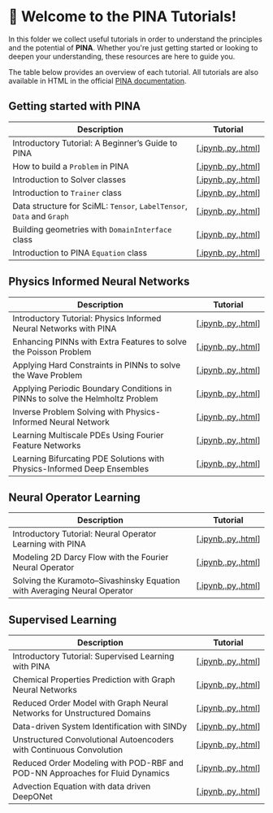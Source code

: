 # 🚀 Welcome to the PINA Tutorials!

In this folder we collect useful tutorials in order to understand the principles and the potential of **PINA**. Whether you're just getting started or looking to deepen your understanding, these resources are here to guide you.

The table below provides an overview of each tutorial. All tutorials are also available in HTML in the official [PINA documentation](http://mathlab.github.io/PINA/).


## Getting started with PINA

| Description   | Tutorial |
|---------------|-----------|
Introductory Tutorial: A Beginner’s Guide to PINA|[[.ipynb](tutorial17/tutorial.ipynb),[.py](tutorial17/tutorial.py),[.html](http://mathlab.github.io/PINA/tutorial17/tutorial.html)]|
How to build a `Problem` in PINA|[[.ipynb](tutorial16/tutorial.ipynb),[.py](tutorial16/tutorial.py),[.html](http://mathlab.github.io/PINA/tutorial16/tutorial.html)]|
Introduction to Solver classes|[[.ipynb](tutorial18/tutorial.ipynb),[.py](tutorial18/tutorial.py),[.html](http://mathlab.github.io/PINA/tutorial18/tutorial.html)]|
Introduction to `Trainer` class|[[.ipynb](tutorial11/tutorial.ipynb),[.py](tutorial11/tutorial.py),[.html](http://mathlab.github.io/PINA/tutorial11/tutorial.html)]|
Data structure for SciML: `Tensor`, `LabelTensor`, `Data` and `Graph` |[[.ipynb](tutorial19/tutorial.ipynb),[.py](tutorial19/tutorial.py),[.html](http://mathlab.github.io/PINA/tutorial19/tutorial.html)]|
Building geometries with `DomainInterface` class|[[.ipynb](tutorial6/tutorial.ipynb),[.py](tutorial6/tutorial.py),[.html](http://mathlab.github.io/PINA/tutorial6/tutorial.html)]|
Introduction to PINA `Equation` class|[[.ipynb](tutorial12/tutorial.ipynb),[.py](tutorial12/tutorial.py),[.html](http://mathlab.github.io/PINA/tutorial12/tutorial.html)]|


## Physics Informed Neural Networks
| Description   | Tutorial  |
|---------------|-----------|
Introductory Tutorial:  Physics Informed Neural Networks with PINA |[[.ipynb](tutorial1/tutorial.ipynb),[.py](tutorial1/tutorial.py),[.html](http://mathlab.github.io/PINA/tutorial1/tutorial.html)]|
Enhancing PINNs with Extra Features to solve the Poisson Problem |[[.ipynb](tutorial2/tutorial.ipynb),[.py](tutorial2/tutorial.py),[.html](http://mathlab.github.io/PINA/tutorial2/tutorial.html)]|
Applying Hard Constraints in PINNs to solve the Wave Problem |[[.ipynb](tutorial3/tutorial.ipynb),[.py](tutorial3/tutorial.py),[.html](http://mathlab.github.io/PINA/tutorial3/tutorial.html)]|
Applying Periodic Boundary Conditions in PINNs to solve the Helmholtz Problem |[[.ipynb](tutorial9/tutorial.ipynb),[.py](tutorial9/tutorial.py),[.html](http://mathlab.github.io/PINA/tutorial9/tutorial.html)]|
Inverse Problem Solving with Physics-Informed Neural Network |[[.ipynb](tutorial7/tutorial.ipynb),[.py](tutorial7/tutorial.py),[.html](http://mathlab.github.io/PINA/tutorial7/tutorial.html)]|
Learning Multiscale PDEs Using Fourier Feature Networks|[[.ipynb](tutorial13/tutorial.ipynb),[.py](tutorial13/tutorial.py),[.html](http://mathlab.github.io/PINA/tutorial13/tutorial.html)]|
Learning Bifurcating PDE Solutions with Physics-Informed Deep Ensembles|[[.ipynb](tutorial14/tutorial.ipynb),[.py](tutorial14/tutorial.py),[.html](http://mathlab.github.io/PINA/tutorial14/tutorial.html)]|


## Neural Operator Learning
| Description   | Tutorial  |
|---------------|-----------|
Introductory Tutorial: Neural Operator Learning with PINA |[[.ipynb](tutorial21/tutorial.ipynb),[.py](tutorial21/tutorial.py),[.html](http://mathlab.github.io/PINA/tutorial21/tutorial.html)]|
Modeling 2D Darcy Flow with the Fourier Neural Operator |[[.ipynb](tutorial5/tutorial.ipynb),[.py](tutorial5/tutorial.py),[.html](http://mathlab.github.io/PINA/tutorial5/tutorial.html)]|
Solving the Kuramoto–Sivashinsky Equation with Averaging Neural Operator |[[.ipynb](tutorial10/tutorial.ipynb),[.py](tutorial10/tutorial.py),[.html](http://mathlab.github.io/PINA/tutorial10/tutorial.html)]|

## Supervised Learning
| Description   | Tutorial  |
|---------------|-----------|
Introductory Tutorial: Supervised Learning with PINA |[[.ipynb](tutorial20/tutorial.ipynb),[.py](tutorial20/tutorial.py),[.html](http://mathlab.github.io/PINA/tutorial20/tutorial.html)]|
Chemical Properties Prediction with Graph Neural Networks |[[.ipynb](tutorial15/tutorial.ipynb),[.py](tutorial15/tutorial.py),[.html](http://mathlab.github.io/PINA/tutorial15/tutorial.html)]|
Reduced Order Model with Graph Neural Networks for Unstructured Domains| [[.ipynb](tutorial22/tutorial.ipynb),[.py](tutorial22/tutorial.py),[.html](http://mathlab.github.io/PINA/tutorial22/tutorial.html)]|
Data-driven System Identification with SINDy| [[.ipynb](tutorial23/tutorial.ipynb),[.py](tutorial23/tutorial.py),[.html](http://mathlab.github.io/PINA/tutorial23/tutorial.html)]|
Unstructured Convolutional Autoencoders with Continuous Convolution |[[.ipynb](tutorial4/tutorial.ipynb),[.py](tutorial4/tutorial.py),[.html](http://mathlab.github.io/PINA/tutorial4/tutorial.html)]|
Reduced Order Modeling with POD-RBF and POD-NN Approaches for Fluid Dynamics| [[.ipynb](tutorial8/tutorial.ipynb),[.py](tutorial8/tutorial.py),[.html](http://mathlab.github.io/PINA/tutorial8/tutorial.html)]|
Advection Equation with data driven DeepONet| [[.ipynb](tutorial24/tutorial.ipynb),[.py](tutorial24/tutorial.py),[.html](http://mathlab.github.io/PINA/tutorial24/tutorial.html)]|

